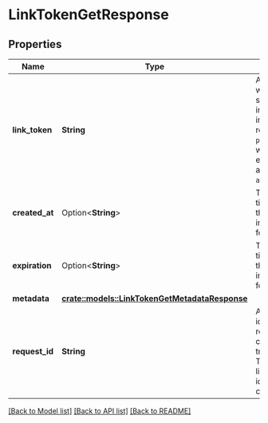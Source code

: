 # LinkTokenGetResponse

## Properties

Name | Type | Description | Notes
------------ | ------------- | ------------- | -------------
**link_token** | **String** | A `link_token`, which can be supplied to Link in order to initialize it and receive a `public_token`, which can be exchanged for an `access_token`. | 
**created_at** | Option<**String**> | The creation timestamp for the `link_token`, in [ISO 8601](https://wikipedia.org/wiki/ISO_8601) format. | 
**expiration** | Option<**String**> | The expiration timestamp for the `link_token`, in [ISO 8601](https://wikipedia.org/wiki/ISO_8601) format. | 
**metadata** | [**crate::models::LinkTokenGetMetadataResponse**](LinkTokenGetMetadataResponse.md) |  | 
**request_id** | **String** | A unique identifier for the request, which can be used for troubleshooting. This identifier, like all Plaid identifiers, is case sensitive. | 

[[Back to Model list]](../README.md#documentation-for-models) [[Back to API list]](../README.md#documentation-for-api-endpoints) [[Back to README]](../README.md)


